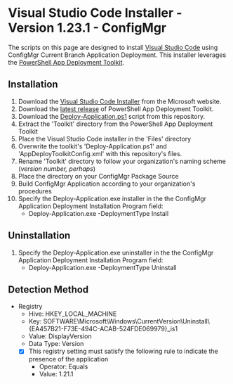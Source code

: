 # Visual Studio Code Installer - Version 1.23.1 - ConfigMgr

The scripts on this page are designed to install [Visual Studio Code](https://code.visualstudio.com/) using ConfigMgr Current Branch Application Deployment. This installer leverages the [PowerShell App Deployment Toolkit](http://psappdeploytoolkit.com/).

## Installation

1. Download the [Visual Studio Code Installer](https://go.microsoft.com/fwlink/?Linkid=852157) from the Microsoft website.
1. Download the [latest release](https://github.com/PSAppDeployToolkit/PSAppDeployToolkit/releases/latest) of PowerShell App Deployment Toolkit.
1. Download the [Deploy-Application.ps1](https://github.com/aentringer/CMAppScripts/raw/master/Microsoft/VSCode/Deploy-Application.ps1) script from this repository.
1. Extract the 'Toolkit' directory from the PowerShell App Deployment Toolkit
1. Place the Visual Studio Code installer in the 'Files' directory
1. Overwrite the toolkit's 'Deploy-Application.ps1' and 'AppDeployToolkitConfig.xml' with this repository's files.
1. Rename 'Toolkit' directory to follow your organization's naming scheme (*version number, perhaps*)
1. Place the directory on your ConfigMgr Package Source
1. Build ConfigMgr Application according to your organization's procedures
1. Specify the Deploy-Application.exe installer in the the ConfigMgr Application Deployment Installation Program field:
    * Deploy-Application.exe -DeploymentType Install

## Uninstallation

1. Specify the Deploy-Application.exe uninstaller in the the ConfigMgr Application Deployment Installation Program field:
    * Deploy-Application.exe -DeploymentType Uninstall

## Detection Method

* Registry
  * Hive: HKEY_LOCAL_MACHINE
  * Key: SOFTWARE\Microsoft\Windows\CurrentVersion\Uninstall\\{EA457B21-F73E-494C-ACAB-524FDE069979}_is1
  * Value: DisplayVersion
  * Data Type: Version
  * [X] This registry setting must satisfy the following rule to indicate the presence of the application
    * Operator: Equals
    * Value: 1.21.1
